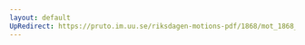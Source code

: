 ```yaml
---
layout: default
UpRedirect: https://pruto.im.uu.se/riksdagen-motions-pdf/1868/mot_1868__ak__69/mot_1868__ak__69-004.pdf
---
```

